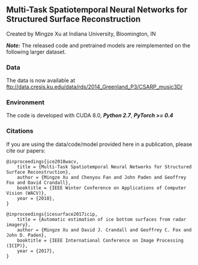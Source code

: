 ## Multi-Task Spatiotemporal Neural Networks for Structured Surface Reconstruction

Created by Mingze Xu at Indiana University, Bloomington, IN

***Note:*** The released code and pretrained models are reimplemented on the following larger dataset.

### Data

The data is now available at ftp://data.cresis.ku.edu/data/rds/2014_Greenland_P3/CSARP_music3D/

### Environment

The code is developed with CUDA 8.0, ***Python 2.7***, ***PyTorch >= 0.4***

### Citations

If you are using the data/code/model provided here in a publication, please cite our papers:

    @inproceedings{ice2018wacv, 
        title = {Multi-Task Spatiotemporal Neural Networks for Structured Surface Reconstruction},
        author = {Mingze Xu and Chenyou Fan and John Paden and Geoffrey Fox and David Crandall},
        booktitle = {IEEE Winter Conference on Applications of Computer Vision (WACV)},
        year = {2018},
    }

    @inproceedings{icesurface2017icip, 
        title = {Automatic estimation of ice bottom surfaces from radar imagery},
        author = {Mingze Xu and David J. Crandall and Geoffrey C. Fox and John D. Paden},
        booktitle = {IEEE International Conference on Image Processing (ICIP)},
        year = {2017},
    }
